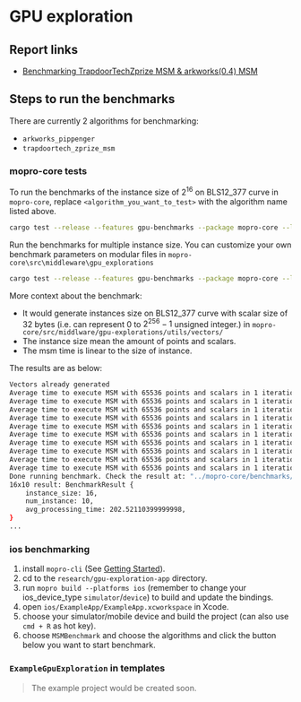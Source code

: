 # GPU exploration

## Report links

- [Benchmarking TrapdoorTechZprize MSM & arkworks(0.4) MSM](https://hackmd.io/ZCxFpQ8AROyYGTl5GLqAGQ)

## Steps to run the benchmarks

There are currently 2 algorithms for benchmarking:

- `arkworks_pippenger`
- `trapdoortech_zprize_msm`

### mopro-core tests

To run the benchmarks of the instance size of $2^{16}$ on BLS12_377 curve in `mopro-core`, replace `<algorithm_you_want_to_test>` with the algorithm name listed above.

```bash
cargo test --release --features gpu-benchmarks --package mopro-core --lib -- middleware::gpu_explorations::<algorithm_you_want_to_test>::tests::test_run_benchmark --exact --nocapture
```

Run the benchmarks for multiple instance size. You can customize your own benchmark parameters on modular files in `mopro-core\src\middleware\gpu_explorations`
```bash
cargo test --release --features gpu-benchmarks --package mopro-core --lib -- middleware::gpu_explorations::<algorithm_you_want_to_test>::tests::test_run_multi_benchmarks --exact --nocapture
```

More context about the benchmark:
- It would generate instances size on BLS12_377 curve with scalar size of 32 bytes (i.e. can represent 0 to $2^{256}-1$ unsigned integer.) in `mopro-core/src/middlware/gpu-explorations/utils/vectors/`
- The instance size mean the amount of points and scalars.
- The msm time is linear to the size of instance.

The results are as below:

```bash
Vectors already generated
Average time to execute MSM with 65536 points and scalars in 1 iterations is: 195.635083ms
Average time to execute MSM with 65536 points and scalars in 1 iterations is: 206.639791ms
Average time to execute MSM with 65536 points and scalars in 1 iterations is: 205.1675ms
Average time to execute MSM with 65536 points and scalars in 1 iterations is: 197.742167ms
Average time to execute MSM with 65536 points and scalars in 1 iterations is: 207.147166ms
Average time to execute MSM with 65536 points and scalars in 1 iterations is: 199.729459ms
Average time to execute MSM with 65536 points and scalars in 1 iterations is: 203.080416ms
Average time to execute MSM with 65536 points and scalars in 1 iterations is: 198.15875ms
Average time to execute MSM with 65536 points and scalars in 1 iterations is: 201.636916ms
Average time to execute MSM with 65536 points and scalars in 1 iterations is: 210.273792ms
Done running benchmark. Check the result at: "../mopro-core/benchmarks/gpu_explorations"
16x10 result: BenchmarkResult {
    instance_size: 16,
    num_instance: 10,
    avg_processing_time: 202.52110399999998,
}
...
```

### ios benchmarking

1. install `mopro-cli` (See [Getting Started](https://zkmopro.org/docs/getting-started)).
2. cd to the `research/gpu-exploration-app` directory.
3. run `mopro build --platforms ios` (remember to change your ios_device_type `simulator`/`device`) to build and update the bindings.
4. open `ios/ExampleApp/ExampleApp.xcworkspace` in Xcode.
5. choose your simulator/mobile device and build the project (can also use `cmd + R` as hot key).
6. choose `MSMBenchmark` and choose the algorithms and click the button below you want to start benchmark.

### `ExampleGpuExploration` in templates

> The example project would be created soon.
